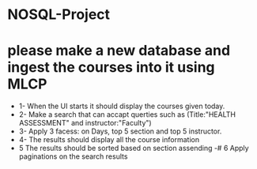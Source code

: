 # NOSQL-Project
# please make a new database and ingest the courses into it using MLCP
- 1- When the UI starts it should display the courses given today.
- 2- Make a search that can accapt querties such as (Title:"HEALTH ASSESSMENT" and instructor:"Faculty")
- 3- Apply 3 facess: on Days, top 5 section and top 5 instructor. 
- 4- The results should display all the course information
- 5  The results should be sorted based on section assending 
-# 6  Apply paginations on the search results
